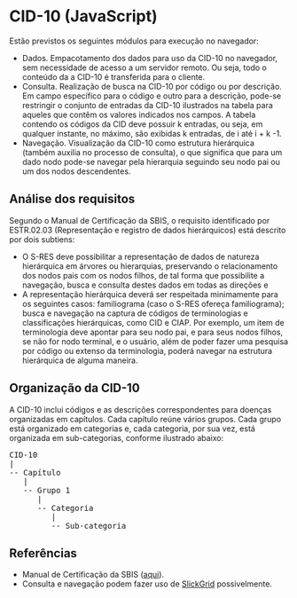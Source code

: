 # CID-10 (JavaScript)

Estão previstos os seguintes módulos para execução no navegador: 

- Dados. Empacotamento dos dados para uso da CID-10 no navegador, sem necessidade de acesso a um servidor remoto. Ou seja, todo o conteúdo da a CID-10 é transferida para o cliente. 
- Consulta. Realização de busca na CID-10 por código ou por descrição. Em campo específico para o código e outro para a descrição, pode-se restringir o conjunto de entradas da CID-10 ilustrados na tabela para aqueles que contêm os valores indicados nos campos. A tabela contendo os códigos da CID deve possuir k entradas, ou seja, em qualquer instante, no máximo, são exibidas k entradas, de i até i + k -1.
- Navegação. Visualização da CID-10 como estrutura hierárquica (também auxilia no processo de consulta), o que significa que para um dado nodo pode-se navegar pela hierarquia seguindo seu nodo pai ou um dos nodos descendentes.

## Análise dos requisitos

Segundo o Manual de Certificação da SBIS, o requisito identificado por ESTR.02.03 (Representação e registro de dados hierárquicos) está descrito por dois subtiens: 
- O S-RES deve possibilitar a representação de dados de natureza hierárquica em árvores ou hierarquias, preservando o relacionamento dos nodos pais com os nodos filhos, de tal forma que possibilite a navegação, busca e consulta destes dados em todas as direções e 
- A representação hierárquica deverá ser respeitada minimamente para os seguintes casos: familiograma (caso o S-RES ofereça familiograma); busca e navegação na captura de códigos de terminologias e classificações hierárquicas, como CID e CIAP. Por exemplo, um item de terminologia deve apontar para seu nodo pai, e para seus nodos filhos, se não for nodo terminal, e o usuário, além de poder fazer uma pesquisa por código ou extenso da terminologia, poderá navegar na estrutura hierárquica de alguma maneira.

## Organização da CID-10
A CID-10 inclui códigos e as descrições correspondentes para doenças organizadas em capítulos. Cada capítulo reúne vários grupos. Cada grupo está organizado em categorias e, cada categoria, por sua vez, está organizada em sub-categorias, conforme ilustrado abaixo:
<pre>
CID-10
|
-- Capítulo 
   |
   -- Grupo 1
      |
      -- Categoria
         |
         -- Sub-categoria
</pre>

## Referências
- Manual de Certificação da SBIS ([aqui](http://sbis.org.br/certificacao-sbis)).
- Consulta e navegação podem fazer uso de [SlickGrid](http://mleibman.github.io/SlickGrid/examples/example5-collapsing.html) possivelmente.
